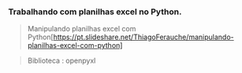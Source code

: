 ### Trabalhando com planilhas excel no Python. 


> Manipulando planilhas excel com Python[https://pt.slideshare.net/ThiagoFerauche/manipulando-planilhas-excel-com-python]

> Biblioteca : openpyxl

